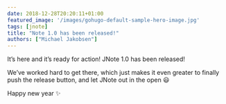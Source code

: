 ```yaml
---
date: 2018-12-28T20:20:11+01:00
featured_image: '/images/gohugo-default-sample-hero-image.jpg'
tags: [jnote]
title: "Note 1.0 has been released!"
authors: ["Michael Jakobsen"]
---
```


It’s here and it’s ready for action! JNote 1.0 has been released!

We’ve worked hard to get there, which just makes it even greater to finally push the release button, and let JNote out in the open 😃

Happy new year ✨